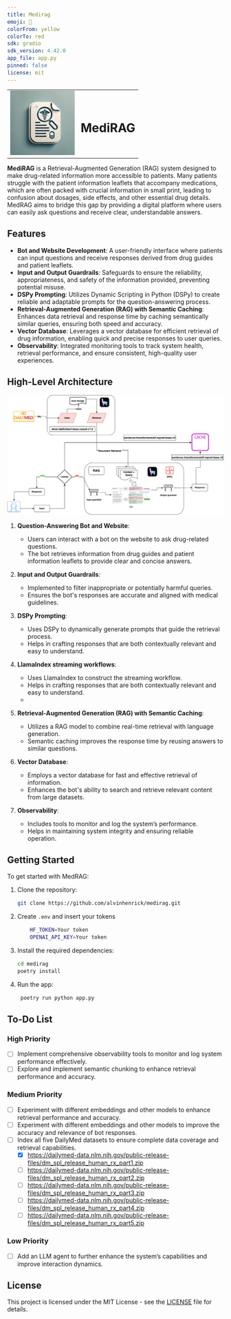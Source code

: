 ```yaml
---
title: Medirag
emoji: 🐨
colorFrom: yellow
colorTo: red
sdk: gradio
sdk_version: 4.42.0
app_file: app.py
pinned: false
license: mit
---
```


<table>
    <tr>
        <td>
            <img src="doc/images/MediRag.png" alt="MediRAG" width="150"/>
        </td>
        <td>
            <h1>MediRAG</h1>
        </td>
    </tr>
</table>

**MediRAG** is a Retrieval-Augmented Generation (RAG) system designed to make drug-related information more accessible
to
patients. Many patients struggle with the patient information leaflets that accompany medications, which are often
packed with crucial information in small print, leading to confusion about dosages, side effects, and other essential
drug details. MedRAG aims to bridge this gap by providing a digital platform where users can easily ask questions and
receive clear, understandable answers.

## Features

- **Bot and Website Development**: A user-friendly interface where patients can input questions and receive responses
  derived from drug guides and patient leaflets.
- **Input and Output Guardrails**: Safeguards to ensure the reliability, appropriateness, and safety of the information
  provided, preventing potential misuse.
- **DSPy Prompting**: Utilizes Dynamic Scripting in Python (DSPy) to create reliable and adaptable prompts for the
  question-answering process.
- **Retrieval-Augmented Generation (RAG) with Semantic Caching**: Enhances data retrieval and response time by caching
  semantically similar queries, ensuring both speed and accuracy.
- **Vector Database**: Leverages a vector database for efficient retrieval of drug information, enabling quick and
  precise responses to user queries.
- **Observability**: Integrated monitoring tools to track system health, retrieval performance, and ensure consistent,
  high-quality user experiences.

## High-Level Architecture

![Architecture](doc/images/MediRAg.drawio.png)

1. **Question-Answering Bot and Website**:
    - Users can interact with a bot on the website to ask drug-related questions.
    - The bot retrieves information from drug guides and patient information leaflets to provide clear and concise
      answers.

2. **Input and Output Guardrails**:
    - Implemented to filter inappropriate or potentially harmful queries.
    - Ensures the bot's responses are accurate and aligned with medical guidelines.

3. **DSPy Prompting**:
    - Uses DSPy to dynamically generate prompts that guide the retrieval process.
    - Helps in crafting responses that are both contextually relevant and easy to understand.

4. **LlamaIndex streaming workflows**:
    - Uses LlamaIndex to construct the streaming workflow.
    - Helps in crafting responses that are both contextually relevant and easy to understand.
    -
5. **Retrieval-Augmented Generation (RAG) with Semantic Caching**:
    - Utilizes a RAG model to combine real-time retrieval with language generation.
    - Semantic caching improves the response time by reusing answers to similar questions.

6. **Vector Database**:
    - Employs a vector database for fast and effective retrieval of information.
    - Enhances the bot's ability to search and retrieve relevant content from large datasets.

7. **Observability**:
    - Includes tools to monitor and log the system’s performance.
    - Helps in maintaining system integrity and ensuring reliable operation.

## Getting Started

To get started with MedRAG:

1. Clone the repository:
   ```bash
   git clone https://github.com/alvinhenrick/medirag.git
   ```
2. Create `.env` and insert your tokens
    ```bash
        HF_TOKEN=Your token
        OPENAI_API_KEY=Your token
    ```
3. Install the required dependencies:
   ```bash
   cd medirag
   poetry install
   ```
4. Run the app:
   ```bash
    poetry run python app.py
   ```

## To-Do List

### High Priority

- [ ] Implement comprehensive observability tools to monitor and log system performance effectively.
- [ ] Explore and implement semantic chunking to enhance retrieval performance and accuracy.

### Medium Priority

- [ ] Experiment with different embeddings and other models to enhance retrieval performance and accuracy.
- [ ] Experiment with different embeddings and other models to improve the accuracy and relevance of bot responses.
- [ ] Index all five DailyMed datasets to ensure complete data coverage and retrieval capabilities.
    - [x] https://dailymed-data.nlm.nih.gov/public-release-files/dm_spl_release_human_rx_part1.zip
    - [ ] https://dailymed-data.nlm.nih.gov/public-release-files/dm_spl_release_human_rx_part2.zip
    - [ ] https://dailymed-data.nlm.nih.gov/public-release-files/dm_spl_release_human_rx_part3.zip
    - [ ] https://dailymed-data.nlm.nih.gov/public-release-files/dm_spl_release_human_rx_part4.zip
    - [ ] https://dailymed-data.nlm.nih.gov/public-release-files/dm_spl_release_human_rx_part5.zip

### Low Priority

- [ ] Add an LLM agent to further enhance the system’s capabilities and improve interaction dynamics.

## License

This project is licensed under the MIT License - see the [LICENSE](LICENSE) file for details.
